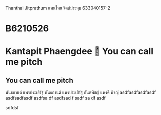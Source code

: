 Thanthai Jitprathum
แทนไทย จิตต์ประทุม
633040157-2

# B6210526
# Kantapit Phaengdee 🎉 You can call me pitch
## You can call me pitch
พันธกานต์ แพรประเสิร์ฐ
พันธกานต์ แพรประเสิร์ฐ
กันตพิชญ์ แพงดี
พิชญ์
asdfasdfasdfasdf
asdfsadfasdf
asdfsa
df
asdfsad
f
sadf
sa
df
asdf

sdfdsf